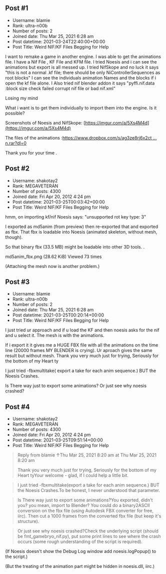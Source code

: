 ## Post #1
- Username: blamie
- Rank: ultra-n00b
- Number of posts: 2
- Joined date: Thu Mar 25, 2021 6:28 am
- Post datetime: 2021-03-24T22:40:00+00:00
- Post Title: Weird NIF/KF Files Begging for Help

I want to remake a game in another engine. I was able to get the animations file.
I have a Nif File , KF File and KFM file.
I tried Noesis and i can see the animations but export is all messed up.
I tried NifSkope and no luck it says "this is not a normal .kf file; there should be only NiControllerSequences as root blocks"
I can see the individuals animation Names and the blocks if i open the kf file alone.
I Also tried nif blender addon it says "pyffi.nif.data :block size check failed corrupt nif file or bad nif.xml"

Losing my mind   

What i want is to get them individually to import them into the engine.
Is it possible?

Screenshots of Noesis and NifSkope: [https://imgur.com/a/5Xs4M4d](https://imgur.com/a/5Xs4M4d)

The files of the animations :[https://www.dropbox.com/s/ag3ze8rj6x2ct ... n.rar?dl=0](https://www.dropbox.com/s/ag3ze8rj6x2ctma/Animation.rar?dl=0)

Thank you for your time   .
## Post #2
- Username: shakotay2
- Rank: MEGAVETERAN
- Number of posts: 4300
- Joined date: Fri Apr 20, 2012 4:24 pm
- Post datetime: 2021-03-25T00:03:42+00:00
- Post Title: Weird NIF/KF Files Begging for Help

hmm, on importing kf/nif Noesis says: "unsupported rot key type: 3"

I exported as md5anim (from preview) then re-exported that and exported as fbx.
That fbx is loadable into Noesis (animated skeleton, without mesh, though).

So that binary fbx (33.5 MB) might be loadable into other 3D tools.
.



md5anim_fbx.png (28.62 KiB) Viewed 73 times


(Attaching the mesh now is another problem.)
## Post #3
- Username: blamie
- Rank: ultra-n00b
- Number of posts: 2
- Joined date: Thu Mar 25, 2021 6:28 am
- Post datetime: 2021-03-25T00:20:14+00:00
- Post Title: Weird NIF/KF Files Begging for Help

I just tried ur approach and if u load the KF and then noesis asks for the nif and u select it. The mesh is with the animations.

If i export it it gives me a HUGE FBX file with all the animations on the time line (20000 frames MY BLENDER is crying).
Ur aproach gives the same result but without mesh. Thank you very much just for trying, Seriously for the bottom of my Heart ty

I just tried -fbxmultitake(	export a take for each anim sequence.) BUT the Noesis Crashes.

Is There way just to export some animations?
Or just see why noesis crashed?
## Post #4
- Username: shakotay2
- Rank: MEGAVETERAN
- Number of posts: 4300
- Joined date: Fri Apr 20, 2012 4:24 pm
- Post datetime: 2021-03-25T09:51:14+00:00
- Post Title: Weird NIF/KF Files Begging for Help

> Reply from blamie ↑Thu Mar 25, 2021 8:20 am at Thu Mar 25, 2021 8:20 am
>
> Thank you very much just for trying, Seriously for the bottom of my Heart tyYour welcome - glad, if I could help a little bit.  

> I just tried -fbxmultitake(export a take for each anim sequence.) BUT the Noesis Crashes.To be honest, I never understood that parameter.

> Is There way just to export some animations?You exported, didn't you? you mean, import to Blender?
You could do a binary2ASCII conversion on the fbx file (using Autodesk FBX converter for free, iirc).
Then cut a 1000 frames from the converted fbx file (but keep it's structure).

> Or just see why noesis crashed?Check the underlying script (should be fmt_gamebryo_nif.py), put some print lines 
to see where the crash occurs (some rough understanding of the script is required).

(If Noesis doesn't show the Debug Log window add noesis.logPopup() to the script.)

(But the treating of the animation part might be hidden in noesis.dll, iirc.)
